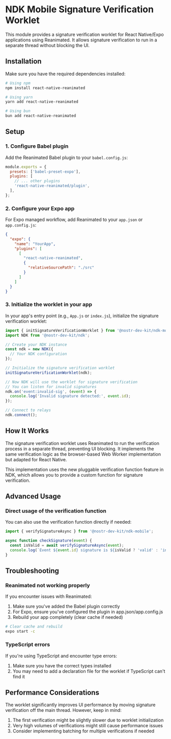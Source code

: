 # NDK Mobile Signature Verification Worklet

This module provides a signature verification worklet for React Native/Expo applications using Reanimated. It allows signature verification to run in a separate thread without blocking the UI.

## Installation

Make sure you have the required dependencies installed:

```bash
# Using npm
npm install react-native-reanimated

# Using yarn
yarn add react-native-reanimated

# Using bun
bun add react-native-reanimated
```

## Setup

### 1. Configure Babel plugin

Add the Reanimated Babel plugin to your `babel.config.js`:

```javascript
module.exports = {
  presets: ['babel-preset-expo'],
  plugins: [
    // ... other plugins
    'react-native-reanimated/plugin',
  ],
};
```

### 2. Configure your Expo app

For Expo managed workflow, add Reanimated to your `app.json` or `app.config.js`:

```json
{
  "expo": {
    "name": "YourApp",
    "plugins": [
      [
        "react-native-reanimated",
        {
          "relativeSourcePath": "./src"
        }
      ]
    ]
  }
}
```

### 3. Initialize the worklet in your app

In your app's entry point (e.g., `App.js` or `index.js`), initialize the signature verification worklet:

```javascript
import { initSignatureVerificationWorklet } from '@nostr-dev-kit/ndk-mobile';
import NDK from '@nostr-dev-kit/ndk';

// Create your NDK instance
const ndk = new NDK({
  // Your NDK configuration
});

// Initialize the signature verification worklet
initSignatureVerificationWorklet(ndk);

// Now NDK will use the worklet for signature verification
// You can listen for invalid signatures
ndk.on('event:invalid-sig', (event) => {
  console.log('Invalid signature detected:', event.id);
});

// Connect to relays
ndk.connect();
```

## How It Works

The signature verification worklet uses Reanimated to run the verification process in a separate thread, preventing UI blocking. It implements the same verification logic as the browser-based Web Worker implementation but adapted for React Native.

This implementation uses the new pluggable verification function feature in NDK, which allows you to provide a custom function for signature verification.

## Advanced Usage

### Direct usage of the verification function

You can also use the verification function directly if needed:

```javascript
import { verifySignatureAsync } from '@nostr-dev-kit/ndk-mobile';

async function checkSignature(event) {
  const isValid = await verifySignatureAsync(event);
  console.log(`Event ${event.id} signature is ${isValid ? 'valid' : 'invalid'}`);
}
```

## Troubleshooting

### Reanimated not working properly

If you encounter issues with Reanimated:

1. Make sure you've added the Babel plugin correctly
2. For Expo, ensure you've configured the plugin in app.json/app.config.js
3. Rebuild your app completely (clear cache if needed)

```bash
# Clear cache and rebuild
expo start -c
```

### TypeScript errors

If you're using TypeScript and encounter type errors:

1. Make sure you have the correct types installed
2. You may need to add a declaration file for the worklet if TypeScript can't find it

## Performance Considerations

The worklet significantly improves UI performance by moving signature verification off the main thread. However, keep in mind:

1. The first verification might be slightly slower due to worklet initialization
2. Very high volumes of verifications might still cause performance issues
3. Consider implementing batching for multiple verifications if needed